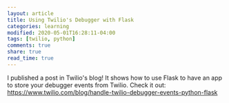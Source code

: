 ```yaml
---
layout: article
title: Using Twilio's Debugger with Flask
categories: learning
modified: 2020-05-01T16:28:11-04:00
tags: [twilio, python]
comments: true
share: true
read_time: true
---
```



I published a post in Twilio's blog! It shows how to use Flask to have an app to store your debugger events from Twilio. Check it out: https://www.twilio.com/blog/handle-twilio-debugger-events-python-flask